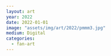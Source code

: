 ```yaml
---
layout: art
year: 2022
date: 2022-01-01
image: "assets/img/art/2022/pmmm3.jpg"
medium: Digital
categories:
  - fan-art
---
```

